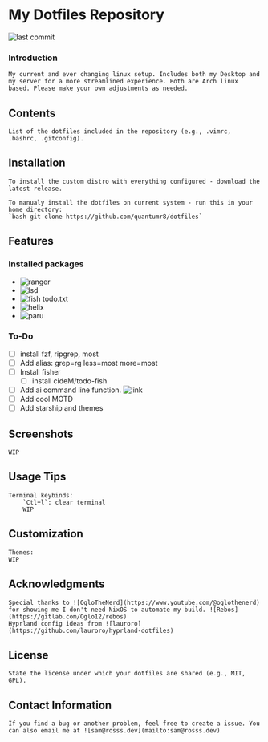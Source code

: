 # My Dotfiles Repository
![last commit](https://img.shields.io/github/last-commit/quantumr8/dotfiles/main?style=for-the-badge&logo=github
)

### Introduction

    My current and ever changing linux setup. Includes both my Desktop and my server for a more streamlined experience. Both are Arch linux based. Please make your own adjustments as needed.

## Contents

    List of the dotfiles included in the repository (e.g., .vimrc, .bashrc, .gitconfig).

## Installation

    To install the custom distro with everything configured - download the latest release.

    To manualy install the dotfiles on current system - run this in your home directory:
    `bash git clone https://github.com/quantumr8/dotfiles`

## Features

### Installed packages
 - ![ranger](https://github.com/ranger/ranger)
 - ![lsd](https://github.com/lsd-rs/lsd)
 - ![fish todo.txt](https://github.com/cideM/todo-fish)
 - ![helix](https://helix-editor.com/)
 - ![paru](https://github.com/Morganamilo/paru)
### To-Do
 - [ ] install fzf, ripgrep, most
 - [ ] Add alias: grep=rg less=most more=most
 - [ ] Install fisher
    - [ ] install cideM/todo-fish
 - [ ] Add ai command line function. ![link](https://gist.github.com/Heath123/d3bc8fbd41a7d29a5c9edf2186a095d0)
 - [ ] Add cool MOTD
 - [ ] Add starship and themes

## Screenshots

    WIP

## Usage Tips

    Terminal keybinds:
        `Ctl+l`: clear terminal
        WIP

## Customization

    Themes:
    WIP

## Acknowledgments

    Special thanks to ![OgloTheNerd](https://www.youtube.com/@oglothenerd) for showing me I don't need NixOS to automate my build. ![Rebos](https://gitlab.com/Oglo12/rebos)
    Hyprland config ideas from ![lauroro](https://github.com/lauroro/hyprland-dotfiles)

## License

    State the license under which your dotfiles are shared (e.g., MIT, GPL).

## Contact Information

    If you find a bug or another problem, feel free to create a issue. You can also email me at ![sam@rosss.dev](mailto:sam@rosss.dev)